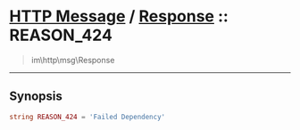# [HTTP Message](http.md) / [Response](http-Response.md) :: REASON_424
 > im\http\msg\Response
____

## Synopsis
```php
string REASON_424 = 'Failed Dependency'
```
